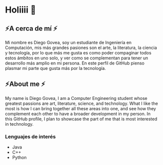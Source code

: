 # Holiiii 👋

## ⚡A cerca de mí ⚡
Mi nombre es Diego Govea, soy un estudiante de Ingeniería en Computación, mis más grandes pasiones son el arte, la literatura, la ciencia y tecnología, por lo que más me gusta es como poder compaginar todos estos ámbitos en uno solo, y ver como se complementan para tener un desarrollo más amplio en mi persona. En este perfil de GitHub pienso plasmar mi parte que gusta más por la tecnología.

## ⚡About me ⚡
My name is Diego Govea, I am a Computer Engineering student whose greatest passions are art, literature, science, and technology. What I like the most is how I can bring together all these areas into one, and see how they complement each other to have a broader development in my person. In this GitHub profile, I plan to showcase the part of me that is most interested in technology.

### Lenguajes de interés  

- Java
- C++
- Python
